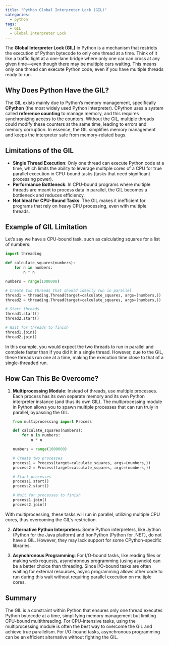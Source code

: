 ```yaml
---
title: "Python Global Interpreter Lock (GIL)"
categories:
  - python
tags:
  - GIL
  - Global Interpreter Lock
---
```


The **Global Interpreter Lock (GIL)** in Python is a mechanism that restricts the execution of Python bytecode to only one thread at a time. Think of it like a traffic light at a one-lane bridge where only one car can cross at any given time—even though there may be multiple cars waiting. This means only one thread can execute Python code, even if you have multiple threads ready to run.

## Why Does Python Have the GIL?

The GIL exists mainly due to Python’s memory management, specifically **CPython** (the most widely used Python interpreter). CPython uses a system called **reference counting** to manage memory, and this requires synchronizing access to the counters. Without the GIL, multiple threads could modify these counters at the same time, leading to errors and memory corruption. In essence, the GIL simplifies memory management and keeps the interpreter safe from memory-related bugs.

## Limitations of the GIL

- **Single Thread Execution**: Only one thread can execute Python code at a time, which limits the ability to leverage multiple cores of a CPU for true parallel execution in CPU-bound tasks (tasks that need significant processing power).
- **Performance Bottleneck**: In CPU-bound programs where multiple threads are meant to process data in parallel, the GIL becomes a bottleneck and reduces efficiency.
- **Not Ideal for CPU-Bound Tasks**: The GIL makes it inefficient for programs that rely on heavy CPU processing, even with multiple threads.

## Example of GIL Limitation

Let’s say we have a CPU-bound task, such as calculating squares for a list of numbers:

```python
import threading

def calculate_squares(numbers):
    for n in numbers:
        n * n

numbers = range(1000000)

# Create two threads that should ideally run in parallel
thread1 = threading.Thread(target=calculate_squares, args=(numbers,))
thread2 = threading.Thread(target=calculate_squares, args=(numbers,))

# Start threads
thread1.start()
thread2.start()

# Wait for threads to finish
thread1.join()
thread2.join()
```

In this example, you would expect the two threads to run in parallel and complete faster than if you did it in a single thread. However, due to the GIL, these threads run one at a time, making the execution time close to that of a single-threaded run.

## How Can This Be Overcome?

1. **Multiprocessing Module**: Instead of threads, use multiple processes. Each process has its own separate memory and its own Python interpreter instance (and thus its own GIL). The multiprocessing module in Python allows you to spawn multiple processes that can run truly in parallel, bypassing the GIL.

	```python
	from multiprocessing import Process

	def calculate_squares(numbers):
		for n in numbers:
			n * n

	numbers = range(1000000)

	# Create two processes
	process1 = Process(target=calculate_squares, args=(numbers,))
	process2 = Process(target=calculate_squares, args=(numbers,))

	# Start processes
	process1.start()
	process2.start()

	# Wait for processes to finish
	process1.join()
	process2.join()
	```
With multiprocessing, these tasks will run in parallel, utilizing multiple CPU cores, thus overcoming the GIL’s restriction.

2. **Alternative Python Interpreters**: Some Python interpreters, like Jython (Python for the Java platform) and IronPython (Python for .NET), do not have a GIL. However, they may lack support for some CPython-specific libraries.

3. **Asynchronous Programming**: For I/O-bound tasks, like reading files or making web requests, asynchronous programming (using asyncio) can be a better choice than threading. Since I/O-bound tasks are often waiting for external resources, async programming allows other code to run during this wait without requiring parallel execution on multiple cores.

## Summary
The GIL is a constraint within Python that ensures only one thread executes Python bytecode at a time, simplifying memory management but limiting CPU-bound multithreading. For CPU-intensive tasks, using the multiprocessing module is often the best way to overcome the GIL and achieve true parallelism. For I/O-bound tasks, asynchronous programming can be an efficient alternative without fighting the GIL.
